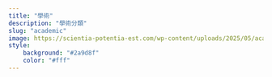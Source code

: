 ```yaml
---
title: "學術"
description: "學術分類"
slug: "academic"
image: https://scientia-potentia-est.com/wp-content/uploads/2025/05/academic-category.webp
style:
    background: "#2a9d8f"
    color: "#fff"
---
```

